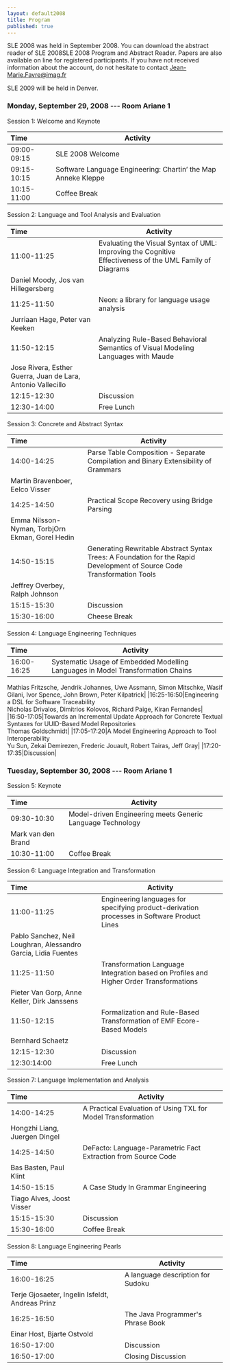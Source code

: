 ```yaml
---
layout: default2008
title: Program
published: true
---
```


SLE 2008 was held in September 2008. You can download the abstract reader of SLE 2008SLE 2008 Program and Abstract Reader. Papers are also available on line for registered participants. If you have not received information about the account, do not hesitate to contact Jean-Marie.Favre@imag.fr

SLE 2009 will be held in Denver.

### Monday, September 29, 2008 --- Room Ariane 1

 	
Session 1: Welcome and Keynote


|  Time | Activity |
| :------ | --------------------- |
| 09:00-09:15 | SLE 2008 Welcome 
| 09:15-10:15 | Software Language Engineering: Chartin’ the Map Anneke Kleppe 
| 10:15-11:00 | Coffee Break 
 	
Session 2: Language and Tool Analysis and Evaluation

|  Time | Activity |
| :------| --------------------- |
|11:00-11:25 |	Evaluating the Visual Syntax of UML: Improving the Cognitive Effectiveness of the UML Family of Diagrams<br/>
Daniel Moody, Jos van Hillegersberg |
|11:25-11:50 |	Neon: a library for language usage analysis<br/>
Jurriaan Hage, Peter van Keeken |
|11:50-12:15 |	Analyzing Rule-Based Behavioral Semantics of Visual Modeling Languages with Maude<br/>
Jose Rivera, Esther Guerra, Juan de Lara, Antonio Vallecillo |
| 12:15-12:30 |	Discussion |
| 12:30-14:00 | Free Lunch |

 	
Session 3: Concrete and Abstract Syntax

|  Time | Activity |
| :------| --------------------- |
|14:00-14:25|Parse Table Composition - Separate Compilation and Binary Extensibility of Grammars<br/>
Martin Bravenboer, Eelco Visser|
|14:25-14:50|Practical Scope Recovery using Bridge Parsing<br/>
Emma Nilsson-Nyman, TorbjOrn Ekman, Gorel Hedin|
|14:50-15:15|Generating Rewritable Abstract Syntax Trees: A Foundation for the Rapid Development of Source Code Transformation Tools<br/>
Jeffrey Overbey, Ralph Johnson|
|15:15-15:30|Discussion |
|15:30-16:00|Cheese Break |
 	
Session 4: Language Engineering Techniques

|  Time | Activity |
| :------| --------------------- |
|16:00-16:25|Systematic Usage of Embedded Modelling Languages in Model Transformation Chains<br/>
Mathias Fritzsche, Jendrik Johannes, Uwe Assmann, Simon Mitschke, Wasif Gilani,
Ivor Spence, John Brown, Peter Kilpatrick|
|16:25-16:50|Engineering a DSL for Software Traceability<br/>
Nicholas Drivalos, Dimitrios Kolovos, Richard Paige, Kiran Fernandes|
|16:50-17:05|Towards an Incremental Update Approach for Concrete Textual Syntaxes for UUID-Based Model Repositories<br/>
Thomas Goldschmidt|
|17:05-17:20|A Model Engineering Approach to Tool Interoperability<br/>
Yu Sun, Zekai Demirezen, Frederic Jouault, Robert Tairas, Jeff Gray|
|17:20-17:35|Discussion|

### Tuesday, September 30, 2008 --- Room Ariane 1
 	
Session 5: Keynote

|  Time | Activity |
| :------| --------------------- |
|09:30-10:30|Model-driven Engineering meets Generic Language Technology<br/>
Mark van den Brand|
|10:30-11:00|Coffee Break|
 	
Session 6: Language Integration and Transformation

|  Time | Activity |
| :------| --------------------- |
|11:00-11:25|Engineering languages for specifying product-derivation processes in Software Product Lines<br/>
Pablo Sanchez, Neil Loughran, Alessandro Garcia, Lidia Fuentes|
|11:25-11:50|Transformation Language Integration based on Profiles and Higher Order Transformations<br/>
Pieter Van Gorp, Anne Keller, Dirk Janssens|
|11:50-12:15|Formalization and Rule-Based Transformation of EMF Ecore-Based Models<br/>
Bernhard Schaetz|
|12:15-12:30|Discussion|
|12:30:14:00|Free Lunch|

 	
Session 7: Language Implementation and Analysis

|  Time | Activity |
| :------| --------------------- |
|14:00-14:25|A Practical Evaluation of Using TXL for Model Transformation<br/>
Hongzhi Liang, Juergen Dingel|
|14:25-14:50|DeFacto: Language-Parametric Fact Extraction from Source Code<br/>
Bas Basten, Paul Klint|
|14:50-15:15|A Case Study In Grammar Engineering<br/>
Tiago Alves, Joost Visser|
|15:15-15:30|Discussion|
|15:30-16:00|Coffee Break|
 	
Session 8: Language Engineering Pearls

|  Time | Activity |
| :------| --------------------- |
|16:00-16:25|A language description for Sudoku<br/>
Terje Gjosaeter, Ingelin Isfeldt, Andreas Prinz|
|16:25-16:50|The Java Programmer's Phrase Book<br/>
Einar Host, Bjarte Ostvold|
|16:50-17:00|Discussion|
|16:50-17:00|Closing Discussion|
